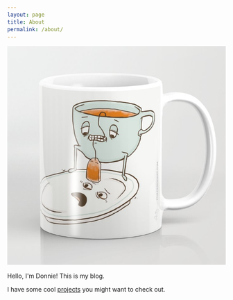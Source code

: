 ```yaml
---
layout: page
title: About
permalink: /about/
---
```


![Coffee Cup](/images/tea-baggin-mugs.jpg)

Hello, I'm Donnie! This is my blog.

I have some cool [projects](/projects) you might want to check out.
